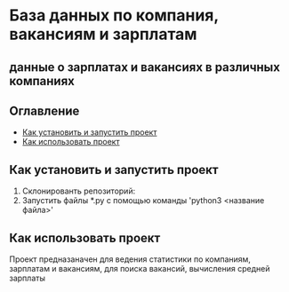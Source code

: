 # База данных по компания, вакансиям и зарплатам
## данные о зарплатах и вакансиях в различных компаниях
## Оглавление
 - [Как установить и запустить проект](#как-установить-и-запустить-проект)
 - [Как использовать проект](#как-использовать-проект)
## Как установить и запустить проект
   1. Склонированть репозиторий:
   2. Запустить файлы *.py с помощью команды 'python3 <название файла>'
## Как использовать проект
Проект предназаначен для ведения статистики по компаниям, зарплатам и вакансиям, для поиска вакансий, вычисления средней зарплаты
